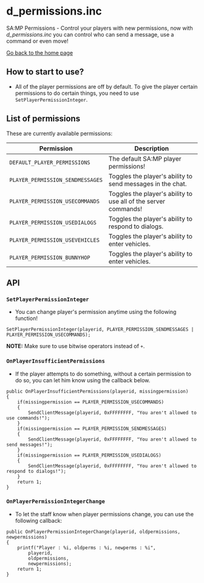 # d_permissions.inc

SA:MP Permissions - Control your players with new permissions, now with *d_permissions.inc* you can control who can send a message, use a command or even move!

[Go back to the home page](../README.md)

## How to start to use?

- All of the player permissions are off by default. To give the player certain permissions to do certain things, you need to use `SetPlayerPermissionInteger`.

## List of permissions
These are currently available permissions:

| Permission | Description |
|--------------------------------------|------------------------------------|
| `DEFAULT_PLAYER_PERMISSIONS` | The default SA:MP player permissions! |
| `PLAYER_PERMISSION_SENDMESSAGES` | Toggles the player's ability to send messages in the chat. |
| `PLAYER_PERMISSION_USECOMMANDS` | Toggles the player's ability to use all of the server commands! |
| `PLAYER_PERMISSION_USEDIALOGS` | Toggles the player's ability to respond to dialogs. |
| `PLAYER_PERMISSION_USEVEHICLES` | Toggles the player's ability to enter vehicles. |
| `PLAYER_PERMISSION_BUNNYHOP` | Toggles the player's ability to enter vehicles. |

## API
### `SetPlayerPermissionInteger`
- You can change player's permission anytime using the following function!

```pawn
SetPlayerPermissionInteger(playerid, PLAYER_PERMISSION_SENDMESSAGES | PLAYER_PERMISSION_USECOMMANDS);
```

**NOTE:** Make sure to use bitwise operators instead of `+`.

### `OnPlayerInsufficientPermissions`
- If the player attempts to do something, without a certain permission to do so, you can let him know using the callback below.

```pawn
public OnPlayerInsufficientPermissions(playerid, missingpermission)
{
	if(missingpermission == PLAYER_PERMISSION_USECOMMANDS)
	{
		SendClientMessage(playerid, 0xFFFFFFFF, "You aren't allowed to use commands!");
	}
	if(missingpermission == PLAYER_PERMISSION_SENDMESSAGES)
	{
		SendClientMessage(playerid, 0xFFFFFFFF, "You aren't allowed to send messages!");
	}
	if(missingpermission == PLAYER_PERMISSION_USEDIALOGS)
	{
		SendClientMessage(playerid, 0xFFFFFFFF, "You aren't allowed to respond to dialogs!");
	}
	return 1;
}
```

### `OnPlayerPermissionIntegerChange`
- To let the staff know when player permissions change, you can use the following callback:

```pawn
public OnPlayerPermissionIntegerChange(playerid, oldpermissions, newpermissions)
{
	printf("Player : %i, oldperms : %i, newperms : %i", 
		playerid,
		oldpermissions,
		newpermissions);
	return 1;
}
```
